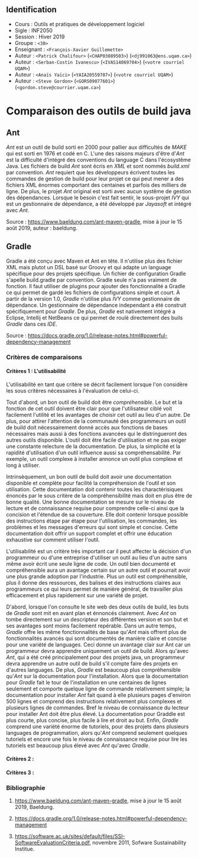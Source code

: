 ## Identification

- Cours      : Outils et pratiques de développement logiciel
- Sigle      : INF2050
- Session    : Hiver 2019
- Groupe     : `<30>`
- Enseignant : `<François-Xavier Guillemette>`
- Auteur     : `<Patrick Chalifour>` (`<CHAP03089503>`) (`<dj991063@ens.uqam.ca>`)
- Auteur     : `<Serban-Costin Ivanescu>` (`<IVAS14069704>`) (`<votre courriel UQAM>`)
- Auteur     : `<Anaïs Yaïci>` (`<YAIA20559707>`) (`<votre courriel UQAM>`)
- Auteur     : `<Steve Gordon>` (`<GORS09077601>`) (`<gordon.steve@courrier.uqam.ca>`)


# Comparaison des outils de build java

## Ant
*Ant* est un outil de build sorti en 2000 pour pallier aux difficultés de *MAKE* qui est sorti en 1976 et codé en C.  L'une des raisons majeurs d'être d'*Ant* est la difficulté
d'intégré des conventions du language C dans l'écosystême Java. Les fichiers de build *Ant* sont écris en *XML* et sont nommés _build.xml_ par convention. *Ant* requiert que les développeurs 
écrivent toutes les commandes de gestion de build pour leur projet ce qui peut mener a des fichiers XML énormes comportant des centaines et parfois des milliers de ligne. De plus, le projet *Ant* 
original est sorti avec aucun systême de gestion des dépendances. Lorsque le besoin c'est fait sentir, le sous-projet *IVY* qui est un gestionnaire de dépendance, a été développé par *Jayasoft* et intégré avec *Ant*. 

Source : https://www.baeldung.com/ant-maven-gradle, mise à jour le 15 août 2019, auteur : baeldung.

## Gradle
Gradle a été conçu avec Maven et Ant en tête. Il n'utilise plus des fichier XML mais plutot un DSL basé sur Groovy et qui adapte un language spécifique pour des projets spécifique. Un fichier de configuration Gradle s'apelle build.gradle par convention.
Gradle seule n'a pas vraiment de fonction. Il faut utiliser de plugins pour ajouter des fonctionnalité a Gradle ce qui permet de gardé les fichiers de configurations simple et court.
À partir de la version 1.0, *Gradle* n'utilise plus *IVY* comme gestionnaire de dépendance. Un gestionnaire de dépendance independant a été construit spécifiquement pour *Gradle*. 
De plus, *Gradle* est nativement intégré a Eclipse, Intellij et NetBeans ce qui permet de roulé directement des buils *Gradle* dans ces *IDE*.


Source : https://docs.gradle.org/1.0/release-notes.html#powerful-dependency-management



### Critères de comparaisons

#### Critères 1 :  L'utilisabilité

L'utilisabilité en tant que critère se décrit facilement lorsque l'on considère les sous critères nécessaires à l'évaluation de celui-ci. 

Tout d'abord, un bon outil de build doit être *compréhensible*. Le but et la fonction de cet outil doivent être clair pour que l'utilisateur ciblé voit facilement l'utilité et les avantages de choisir cet outil au lieu d'un autre. De plus, pour attirer l'attention de la communauté des programmeurs un outil de build doit nécessairement donné accès aux fonctions de bases nécessaires mais aussi à des fonctions avancées qui le distringueront des autres outils disponible. L'outil doit être facile d'utilisation et ne pas exiger une constante relecture de la documentation. De plus, la simplicité et la rapidité d'utilisation d'un outil influence aussi sa compréhensabilité. Par exemple, un outil complexe à installer annonce un outil plus complexe et long à utiliser. 

Intrinsèquement, un bon outil de build doit avoir une documentation disponible et complète pour facilité la compréhension de l'outil et son utilisation. Cette documentation doit contenir toutes les charactérisiques énoncés par le sous critère de la compréhensibilité mais doit en plus être de bonne qualité. Une bonne documentation se mesure sur le niveau de lecture et de connaissance requise pour comprendre celle-ci ainsi que la concision et l'étendue de sa couverture. Elle doit contenir lorsque possible des instructions étape par étape pour l'utilisation, les commandes, les problèmes et les messages d'erreurs qui sont simple et concise. Cette documentation doit offrir un support complet et offrir une éducation exhaustive sur comment utiliser l'outil.

L'utilisabilité est un critère très important car il peut affecter la décision d'un programmeur ou d'une entreprise d'utiliser un outil au lieu d'un autre sans même avoir écrit une seule ligne de code. Un outil bien documenté et compréhensible aura un avantage certain sur un autre outil et pourrait avoir une plus grande adoption par l'industrie. Plus un outil est compréhensible, plus il donne des ressources, des balises et des instructions claires aux programmeurs ce qui leurs permet de manière général, de travailler plus efficacement et plus rapidement sur une variété de projet.

D'abord, lorsque l'on consulte le site web des deux outils de build, les buts de *Gradle* sont mit en avant plan et énnoncés clairement. Avec *Ant* on tombe directement sur un descripteur des différentes version et son but et ses avantages sont moins facilement repérable. 
Dans un autre temps, *Gradle* offre les même fonctionnalités de base qu'*Ant* mais offrent plus de fonctionnalités avancés qui sont documentés de manière claire et concise pour une variété de languages. Ceci donne un avantage clair sur Ant car un programmeur devra apprendre uniquement un outil de build. Alors qu'avec *Ant*, qui a été créé principalement pour des projets java, un programmeur devra apprendre un autre outil de build s'il compte faire des projets en d'autres languages. 
De plus, *Gradle* est beaucoup plus compréhensible qu'*Ant* sur la documentation pour l'installation. Alors que la documentation pour *Gradle* fait le tour de l'installation en une centaines de lignes seulement et comporte quelque ligne de commande relativement simple; la documentation pour installer *Ant* fait quand à elle plusieurs pages d'environ 500 lignes et comprend des instructions relativement plus complexes et plusieurs lignes de commandes. Bref le niveau de connaissance du lecteur pour installer Ant doit être plus élevé. La documentation pour Graddle est plus courte, plus concise, plus facile à lire et droit au but. 
Enfin, *Gradle* comprend une variété énorme de tutoriels, pour des projets dans plusieurs languages de programmation, alors qu'*Ant* comprend seulement quelques tutoriels et encore une fois le niveau de connaissance requise pour lire les tutoriels est beaucoup plus élevé avec *Ant* qu'avec *Gradle*. 


#### Critères 2 : 


#### Critères 3 : 



### Bibliographie 

1. https://www.baeldung.com/ant-maven-gradle, mise à jour le 15 août 2019, Baeldung.

2. https://docs.gradle.org/1.0/release-notes.html#powerful-dependency-management

3. https://software.ac.uk/sites/default/files/SSI-SoftwareEvaluationCriteria.pdf, novembre 2011, Sofware Sustainability Institue.
